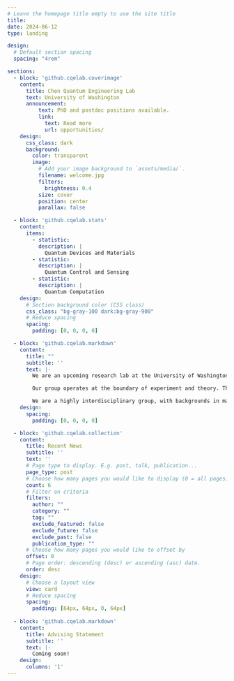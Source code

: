 ```yaml
---
# Leave the homepage title empty to use the site title
title:
date: 2024-06-12
type: landing

design:
  # Default section spacing
  spacing: "4rem"

sections:
  - block: 'github.cqelab.coverimage'
    content:
      title: Chen Quantum Engineering Lab
      text: University of Washington
      announcement:
          text: PhD and postdoc positions available.
          link:
            text: Read more
            url: opportunities/
    design:
      css_class: dark
      background:
        color: transparent
        image:
          # Add your image background to `assets/media/`.
          filename: welcome.jpg
          filters:
            brightness: 0.4
          size: cover
          position: center
          parallax: false

  - block: 'github.cqelab.stats'
    content:
      items:
        - statistic:
          description: |
            Quantum Devices and Materials
        - statistic: 
          description: |
            Quantum Control and Sensing
        - statistic: 
          description: |
            Quantum Computation
    design:
      # Section background color (CSS class)
      css_class: "bg-gray-100 dark:bg-gray-900"
      # Reduce spacing
      spacing:
        padding: [0, 0, 0, 0]

  - block: 'github.cqelab.markdown'
    content:
      title: ""
      subtitle: ''
      text: |-
        We are an upcoming research lab at the University of Washington. Our aim is to advance **Quantum Science and Engineering** through the experimental and theoretical study of solid-state platforms spanning **Superconducting quantum circuits**, **atomic-scale defect centers**, and **nanophononics**. 

        Our group operates at the boundary of experiment and theory. Through a co-design process, we seek to 1) develop a profound understanding of quantum device physics and materials challenges, and 2) to build enabling next-generation solid-state quantum devices for quantum computation, quantum sensing, and quantum communication. Check out our [research](projects/) page for more information.

        We are a highly interdisciplinary group, with backgrounds in materials science, mechanical engineering, electrical engineering, and physics. We are always looking for talented and motivated students and postdocs to join our group. Check our [open positions](opportunities/) page for more information.
    design:
      spacing:
        padding: [0, 0, 0, 0]

  - block: 'github.cqelab.collection'
    content:
      title: Recent News
      subtitle: ''
      text: ''
      # Page type to display. E.g. post, talk, publication...
      page_type: post
      # Choose how many pages you would like to display (0 = all pages)
      count: 6
      # Filter on criteria
      filters:
        author: ""
        category: ""
        tag: ""
        exclude_featured: false
        exclude_future: false
        exclude_past: false
        publication_type: ""
      # Choose how many pages you would like to offset by
      offset: 0
      # Page order: descending (desc) or ascending (asc) date.
      order: desc
    design:
      # Choose a layout view
      view: card
      # Reduce spacing
      spacing:
        padding: [64px, 64px, 0, 64px]
        
  - block: 'github.cqelab.markdown'
    content:
      title: Advising Statement
      subtitle: ''
      text: |-
        Coming soon!
    design:
      columns: '1'
---
```

